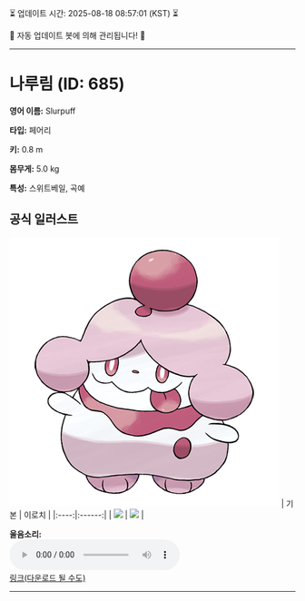 
⏳ 업데이트 시간: 2025-08-18 08:57:01 (KST) ⏳

🤖 자동 업데이트 봇에 의해 관리됩니다! 🤖

---

# 나루림 (ID: 685)
**영어 이름:** Slurpuff

**타입:** 페어리

**키:** 0.8 m

**몸무게:** 5.0 kg

**특성:** 스위트베일, 곡예

## 공식 일러스트
![](https://raw.githubusercontent.com/PokeAPI/sprites/master/sprites/pokemon/other/official-artwork/685.png)
| 기본 | 이로치 |
|:----:|:------:|
| <img src="http://play.pokemonshowdown.com/sprites/ani/slurpuff.gif" width="200"> | <img src="http://play.pokemonshowdown.com/sprites/ani-shiny/slurpuff.gif" width="200"> |

**울음소리:**<br><audio controls src="https://raw.githubusercontent.com/PokeAPI/cries/main/cries/pokemon/latest/685.ogg"></audio><br> [링크(다운로드 될 수도)](https://raw.githubusercontent.com/PokeAPI/cries/main/cries/pokemon/latest/685.ogg)


---
